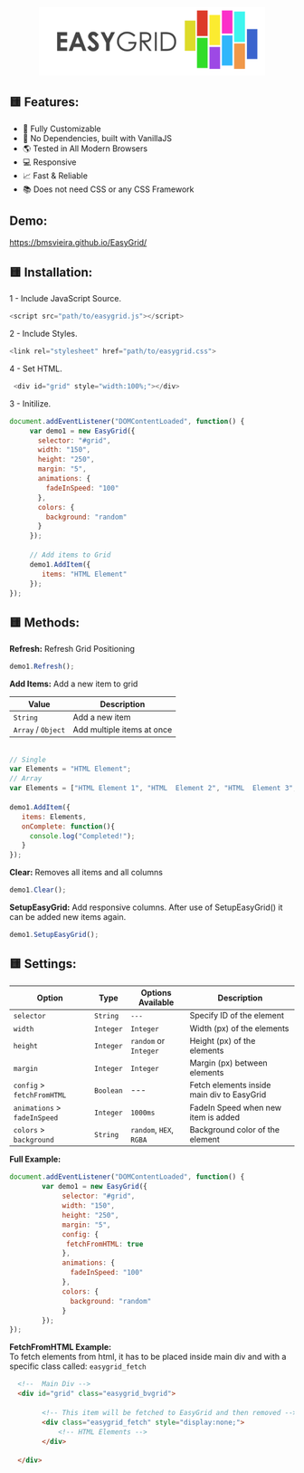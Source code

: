 
<p align="center">
<img width="400" src="https://github.com/BMSVieira/EasyGrid/blob/main/demo-template/images/easy_small.png">
</p>

🟨 Features:
-
- 🔧 Fully Customizable
- 💪 No Dependencies, built with VanillaJS
- 🌎 Tested in All Modern Browsers
- 💻 Responsive
- 📈 Fast & Reliable
- 📚 Does not need CSS or any CSS Framework

Demo:
-
https://bmsvieira.github.io/EasyGrid/

🟨 Installation:
-

1 - Include JavaScript Source.
```javascript
<script src="path/to/easygrid.js"></script>
```
2 - Include Styles.
```javascript
<link rel="stylesheet" href="path/to/easygrid.css">
```
4 - Set HTML.
```javascript
 <div id="grid" style="width:100%;"></div>
```
3 - Initilize.
```javascript
document.addEventListener("DOMContentLoaded", function() {
     var demo1 = new EasyGrid({
       selector: "#grid",
       width: "150",
       height: "250",
       margin: "5",
       animations: {
         fadeInSpeed: "100"
       },
       colors: {
         background: "random"
       }
     });
     
     // Add items to Grid
     demo1.AddItem({
        items: "HTML Element"
     });
});
```
🟨 Methods:
-
<b>Refresh:</b>
Refresh Grid Positioning

```javascript
demo1.Refresh();
```

<b>Add Items:</b>
Add a new item to grid

| Value | Description |
| --- | --- |
| `String` | Add a new item |
| `Array` / `Object` | Add multiple items at once  |

```javascript

// Single
var Elements = "HTML Element";
// Array
var Elements = ["HTML Element 1", "HTML  Element 2", "HTML  Element 3", "HTML  Element 4"];

demo1.AddItem({
   items: Elements,
   onComplete: function(){
     console.log("Completed!");
   } 
});
```

<b>Clear:</b>
Removes all items and all columns

```javascript
demo1.Clear();
```

<b>SetupEasyGrid:</b>
Add responsive columns.
After use of SetupEasyGrid() it can be added new items again.

```javascript
demo1.SetupEasyGrid();
```

🟨 Settings:
-
| Option | Type | Options Available | Description |
| --- | --- | --- | --- |
| `selector` | `String`  | `---` |  Specify ID of the element|
| `width` | `Integer` | `Integer` | Width (px) of the elements|
| `height` | `Integer` | `random` or `Integer` |  Height (px) of the elements|
| `margin` | `Integer` | `Integer` |  Margin (px) between elements|
| `config` > `fetchFromHTML` | `Boolean` | --- |  Fetch elements inside main div to EasyGrid|
| `animations` > `fadeInSpeed` | `Integer` | `1000ms` |  FadeIn Speed when new item is added|
| `colors` > `background` | `String` | `random`, `HEX`, `RGBA` |  Background color of the element|

<b>Full Example:</b>

```javascript
document.addEventListener("DOMContentLoaded", function() {
        var demo1 = new EasyGrid({
             selector: "#grid",
             width: "150",
             height: "250",
             margin: "5",
             config: {
              fetchFromHTML: true
             },
             animations: {
               fadeInSpeed: "100"
             },
             colors: {
               background: "random"
             }
        });
});
```

<b>FetchFromHTML Example:</b><br>
To fetch elements from html, it has to be placed inside main div and with a specific class called: `easygrid_fetch`

```html
  <!--  Main Div -->
  <div id="grid" class="easygrid_bvgrid">

        <!-- This item will be fetched to EasyGrid and then removed -->
        <div class="easygrid_fetch" style="display:none;">
            <!-- HTML Elements -->
        </div>

  </div>
```
